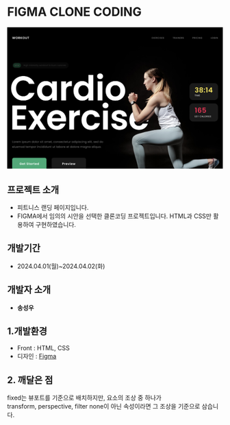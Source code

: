 <!-- @format -->

# FIGMA CLONE CODING

![이미지](./img/readMeImg.png)

## 프로젝트 소개

- 피트니스 랜딩 페이지입니다.
- FIGMA에서 임의의 시안을 선택한 클론코딩 프로젝트입니다. HTML과 CSS만 활용하여 구현하였습니다.

## 개발기간

- 2024.04.01(월)~2024.04.02(화)

## 개발자 소개

- **송성우**

## 1.개발환경

- Front : HTML, CSS
- 디자인 : [Figma](<https://www.figma.com/file/IcazX3KUiWW6TrfwnFqMpx/Fitness-Landing-Page-(Community)?type=design&node-id=0-1&mode=design&t=7jCaPpVd8fA9Hhz7-0>)

## 2. 깨달은 점

fixed는 뷰포트를 기준으로 배치하지만, 요소의 조상 중 하나가 <br/>
transform, perspective, filter none이 아닌 속성이라면 그 조상을 기준으로 삼습니다.
